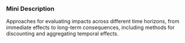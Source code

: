 ### Mini Description

Approaches for evaluating impacts across different time horizons, from immediate effects to long-term consequences, including methods for discounting and aggregating temporal effects.
